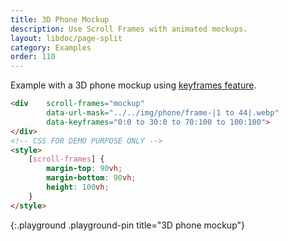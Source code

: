```yaml
---
title: 3D Phone Mockup
description: Use Scroll Frames with animated mockups.
layout: libdoc/page-split
category: Examples
order: 110
---
```


Example with a 3D phone mockup using [keyframes feature](usage.html#keyframes).

```html
<div    scroll-frames="mockup"
        data-url-mask="../../img/phone/frame-|1 to 44|.webp"
        data-keyframes="0:0 to 30:0 to 70:100 to 100:100">
</div>
<!-- CSS FOR DEMO PURPOSE ONLY -->
<style>
    [scroll-frames] { 
        margin-top: 90vh;
        margin-bottom: 90vh;
        height: 100vh;
    }
</style>
```
{:.playground .playground-pin title="3D phone mockup"}
